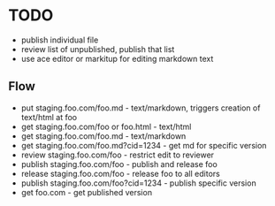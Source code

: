 # TODO

 - publish individual file
 - review list of unpublished, publish that list
 - use ace editor or markitup for editing markdown text

## Flow

 - put staging.foo.com/foo.md - text/markdown, triggers creation of text/html at foo
 - get staging.foo.com/foo or foo.html - text/html
 - get staging.foo.com/foo.md - text/markdown
 - get staging.foo.com/foo.md?cid=1234 - get md for specific version
 - review staging.foo.com/foo - restrict edit to reviewer
 - publish staging.foo.com/foo - publish and release foo
 - release staging.foo.com/foo - release foo to all editors
 - publish staging.foo.com/foo?cid=1234 - publish specific version
 - get foo.com - get published version
